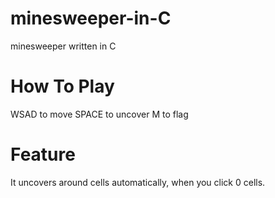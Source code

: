 # minesweeper-in-C
minesweeper written in C

# How To Play
WSAD to move
SPACE to uncover
M to flag

# Feature
It uncovers around cells automatically, when you click 0 cells.
